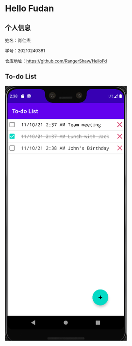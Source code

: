 # Hello Fudan

## 个人信息

姓名：肖仁杰

学号：20210240381

仓库地址：https://github.com/RangerShaw/HelloFd

## To-do List

![avatar](https://github.com/RangerShaw/HelloFd/blob/master/fig/Todo.png)

